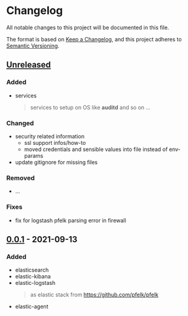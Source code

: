 # Changelog

All notable changes to this project will be documented in this file.

The format is based on [Keep a Changelog](https://keepachangelog.com/en/1.0.0/),
and this project adheres to [Semantic Versioning](https://semver.org/spec/v2.0.0.html).

## [Unreleased]

### Added

- services
  > services to setup on OS like **auditd** and so on ...

### Changed

- security related information
  - ssl support infos/how-to
  - moved credentials and sensible values into file instead of env-params
- update gitignore for missing files

### Removed

- ...

### Fixes

- fix for logstash pfelk parsing error in firewall

## [0.0.1] - 2021-09-13

### Added

- elasticsearch
- elastic-kibana
- elastic-logstash
  > as elastic stack from <https://github.com/pfelk/pfelk>
- elastic-agent

[unreleased]: https://github.com/MVladislav/js-ixaro/compare/v1.0.0...HEAD
[0.0.1]: https://github.com/MVladislav/js-ixaro/releases/tag/v0.0.1
